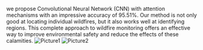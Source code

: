 we propose Convolutional Neural Network (CNN) with attention mechanisms with an impressive accuracy of 95.51%. Our method is not only good at locating individual wildfires, but it also works well at identifying regions. This complete approach to wildfire monitoring offers an effective way to improve environmental safety and reduce the effects of these calamities.
![Picture1](https://github.com/user-attachments/assets/b3385ff6-a6b4-4b71-a777-02fc01e92914)
![Picture2](https://github.com/user-attachments/assets/9c01f4d3-9927-487d-b8c0-c97c13445cc3)
